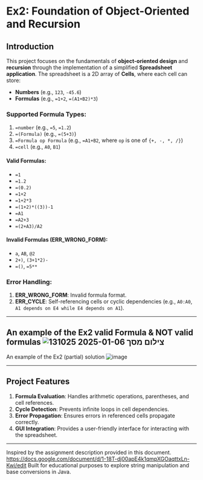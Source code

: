 # Ex2: Foundation of Object-Oriented and Recursion

## Introduction
This project focuses on the fundamentals of **object-oriented design** and **recursion** through the implementation of a simplified **Spreadsheet application**. The spreadsheet is a 2D array of **Cells**, where each cell can store:
- **Numbers** (e.g., `123`, `-45.6`)
- **Formulas** (e.g., `=1+2`, `=(A1+B2)*3`)

### Supported Formula Types:
1. `=number` (e.g., `=5`, `=1.2`)
2. `=(Formula)` (e.g., `=(5+3)`)
3. `=Formula op Formula` (e.g., `=A1+B2`, where `op` is one of `{+, -, *, /}`)
4. `=cell` (e.g., `A0`, `B1`)

#### Valid Formulas:
- `=1`
- `=1.2`
- `=(0.2)`
- `=1+2`
- `=1+2*3`
- `=(1+2)*((3))-1`
- `=A1`
- `=A2+3`
- `=(2+A3)/A2`

#### Invalid Formulas (ERR_WRONG_FORM):
- `a`, `AB`, `@2`
- `2+)`, `(3+1*2)-`
- `=()`, `=5**`

### Error Handling:
1. **ERR_WRONG_FORM**: Invalid formula format.
2. **ERR_CYCLE**: Self-referencing cells or cyclic dependencies (e.g., `A0:A0`, `A1 depends on E4 while E4 depends on A1`).

-------
An example of the Ex2 valid Formula & NOT valid formulas
![צילום מסך 2025-01-06 131025](https://github.com/user-attachments/assets/c1ec5b5b-211c-4361-81cc-26a568503358)
-------
An example of the Ex2 (partial) solution
                                                                                                                                                                                      ![image](https://github.com/user-attachments/assets/0f048155-d50f-4e7d-b3dc-5c294c6b737e)

------
## Project Features
1. **Formula Evaluation**: Handles arithmetic operations, parentheses, and cell references.
2. **Cycle Detection**: Prevents infinite loops in cell dependencies.
3. **Error Propagation**: Ensures errors in referenced cells propagate correctly.
4. **GUI Integration**: Provides a user-friendly interface for interacting with the spreadsheet.
-----
Inspired by the assignment description provided in this document. https://docs.google.com/document/d/1-18T-dj00apE4k1qmpXGOaqttxLn-Kwi/edit Built for educational purposes to explore string manipulation and base conversions in Java.

